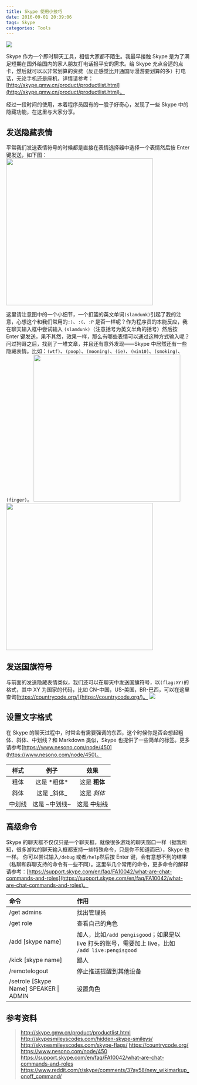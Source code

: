 ```yaml
---
title: Skype 使用小技巧
date: 2016-09-01 20:39:06
tags: Skype
categories: Tools
---
```

<img src="/imgs/skype.png">

Skype 作为一个即时聊天工具，相信大家都不陌生。我最早接触 Skype 是为了满足短期在国外给国内的家人朋友打电话报平安的需求。给 Skype 充点合适的点卡，然后就可以以非常划算的资费（反正感觉比开通国际漫游要划算的多）打电话，无论手机还是座机，详情请参考：[http://skype.gmw.cn/product/productlist.html](http://skype.gmw.cn/product/productlist.html)。

经过一段时间的使用，本着程序员固有的一股子好奇心，发现了一些 Skype 中的隐藏功能，在这里与大家分享。

<!--more-->

## 发送隐藏表情

平常我们发送表情符号的时候都是直接在表情选择器中选择一个表情然后按 Enter 键发送，如下图：
<img src="/imgs/skype-hidden-emoticon.png" width="400px" height="auto">

这里请注意图中的一个小细节，一个扣篮的英文单词`(slamdunk)`引起了我的注意，心想这个和我们常用的`:)`、`:(`、`:P` 是否一样呢？作为程序员的本能反应，我在聊天输入框中尝试输入 `(slamdunk)`（注意括号为英文半角的括号）然后按 Enter 键发送，果不其然，效果一样，那么有哪些表情可以通过这种方式输入呢？问过狗哥之后，找到了一堆文章，并且还有意外发现——Skype 中居然还有一些隐藏表情。比如：`(wtf)`、`(poop)`、`(mooning)`、`(ie)`、`(win10)`、`(smoking)`、`(finger)`。
<img src="/imgs/skype-hidden-emoticon-1.png" width="400px" height="auto"><img src="/imgs/skype-hidden-emoticon-2.png" width="400px" height="auto">

## 发送国旗符号

与前面的发送隐藏表情类似，我们还可以在聊天中发送国旗符号，以`(flag:XY)`的格式，其中 XY 为国家的代码，比如 CN-中国，US-美国，BR-巴西，可以在这里查询[https://countrycode.org/](https://countrycode.org/)。
<img src="/imgs/skype-country-flag.png">

## 设置文字格式

在 Skype 的聊天过程中，时常会有需要强调的东西，这个时候你是否会想起粗体、斜体、中划线？和 Markdown 类似，Skype 也提供了一些简单的标签。更多请参考[https://www.nesono.com/node/450](https://www.nesono.com/node/450)。

样式	| 例子 | 效果
:---:|:---:|:---:
粗体 | 这是 \*粗体\* | 这是 **粗体**
斜体 | 这是 \_斜体\_ | 这是 _斜体_
中划线 |	这是 \~中划线\~ | 这是 ~~中划线~~

## 高级命令

Skype 的聊天框不仅仅只是一个聊天框，就像很多游戏的聊天窗口一样（据我所知，很多游戏的聊天输入框都支持一些特殊命令，只是你不知道而已），Skype 也一样。
你可以尝试输入`/debug` 或者`/help`然后按 Enter 键，会有意想不到的结果（私聊和群聊支持的命令有一些不同）。这里举几个常用的命令，更多命令的解释请参考：[https://support.skype.com/en/faq/FA10042/what-are-chat-commands-and-roles](https://support.skype.com/en/faq/FA10042/what-are-chat-commands-and-roles)。

命令 | 作用
:---|:---
/get admins | 找出管理员
/get role | 查看自己的角色
/add [skype name] | 加人，比如`/add pengisgood`；如果是以 live 打头的账号，需要加上 live，比如 `/add live:pengisgood`
/kick [skype name] | 踢人
/remotelogout | 停止推送提醒到其他设备
/setrole [Skype Name] SPEAKER &#124; ADMIN | 设置角色

## 参考资料

>http://skype.gmw.cn/product/productlist.html
http://skypesmileyscodes.com/hidden-skype-smileys/
http://skypesmileyscodes.com/skype-flags/
https://countrycode.org/
https://www.nesono.com/node/450
https://support.skype.com/en/faq/FA10042/what-are-chat-commands-and-roles
https://www.reddit.com/r/skype/comments/37ay58/new_wikimarkup_onoff_command/
